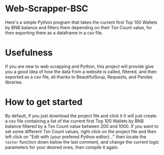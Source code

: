 # Web-Scrapper-BSC
Here's a simple Python program that takes the current first Top 100 Wallets by BNB balance and filters them depending on their Txn Count value, for then exporting them as a dataframe in a csv file.

# Usefulness 
If you are new to web scrapping and Python, this project will provide give you a good idea of how the data from a website is called, filtered, and then exported as a csv file, all thanks to BeautifulSoup, Requests, and Pandas libraries.

# How to get started
By default, if you just download the project file and click it it will just create a csv file containing a list of the current first Top 100 Wallets by BNB balance filtered by a Txn Count value between 200 and 1000. If you want to set some different Txn Count values, right click on the project file and then left click on "Edit with (your prefered Python editor)..." then locate the `tester` function down below the last comment, and change the current logic parameters for your desired ones, then compile it again. 
